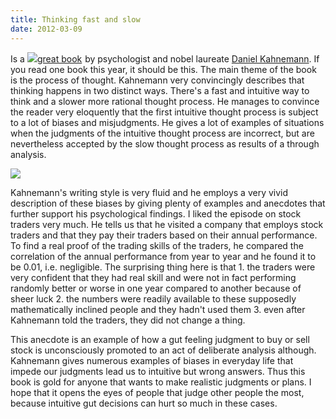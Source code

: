 ```yaml
---
title: Thinking fast and slow
date: 2012-03-09
---
```

Is a <a href="http://www.amazon.de/gp/product/1846146062/ref=as_li_tf_il?ie=UTF8&tag=timben08-21&linkCode=as2&camp=1638&creative=6742&creativeASIN=1846146062"><img border="0" src="http://ws.assoc-amazon.de/widgets/q?_encoding=UTF8&Format=_SL160_&ASIN=1846146062&MarketPlace=DE&ID=AsinImage&WS=1&tag=timben08-21&ServiceVersion=20070822" >great book</a><img src="http://www.assoc-amazon.de/e/ir?t=timben08-21&l=as2&o=3&a=1846146062" width="1" height="1" border="0" alt="" style="border:none !important; margin:0px !important;" /> by psychologist and nobel laureate <a href="http://en.wikipedia.org/wiki/Daniel_Kahneman">Daniel Kahnemann</a>. If you read one book this year, it should be this. The main theme of the book is the process of thought. Kahnemann very convincingly describes that thinking happens in two distinct ways. There's a fast and intuitive way to think and a slower more rational thought process. He manages to convince the reader very eloquently that the first intuitive thought process is subject to a lot of biases and misjudgments. He gives a lot of examples of situations when the judgments of the intuitive thought process are incorrect, but are nevertheless accepted by the slow thought process as results of a through analysis. 

<a href="http://www.amazon.de/gp/product/1846146062/ref=as_li_tf_il?ie=UTF8&tag=timben08-21&linkCode=as2&camp=1638&creative=6742&creativeASIN=1846146062"><img border="0" src="http://ws.assoc-amazon.de/widgets/q?_encoding=UTF8&Format=_SL160_&ASIN=1846146062&MarketPlace=DE&ID=AsinImage&WS=1&tag=timben08-21&ServiceVersion=20070822" ></a><img src="http://www.assoc-amazon.de/e/ir?t=timben08-21&l=as2&o=3&a=1846146062" width="1" height="1" border="0" alt="" style="border:none !important; margin:0px !important;" />

Kahnemann's writing style is very fluid and he employs a very vivid description of these biases by giving plenty of examples and anecdotes that further support his psychological findings. I liked the episode on stock traders very much. He tells us that he visited a company that employs stock traders and that they pay their traders based on their annual performance. To find a real proof of the trading skills of the traders, he compared the correlation of the annual performance from year to year and he found it to be 0.01, i.e. negligible. The surprising thing here is that 1. the traders were very confident that they had real skill and were not in fact performing randomly better or worse in one year compared to another because of sheer luck 2. the numbers were readily available to these supposedly mathematically inclined people and they hadn't used them 3. even after Kahnemann told the traders, they did not change a thing. 

This anecdote is an example of how a gut feeling judgment to buy or sell stock is unconsciously promoted to an act of deliberate analysis although. Kahnemann gives numerous examples of biases in everyday life that impede our judgments lead us to intuitive but wrong answers. Thus this book is gold for anyone that wants to make realistic judgments or plans. I hope that it opens the eyes of people that judge other people the most, because intuitive gut decisions can hurt so much in these cases.
